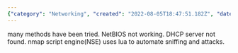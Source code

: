 ```yaml
---
{"category": "Networking", "created": "2022-08-05T18:47:51.182Z", "date": "2022-08-05 18:47:51", "description": "This article delves into the different approaches for resolving host names, computer names, and IP addresses. It explores the utilization of tools such as NetBIOS and DHCP in this regard. Additionally, it highlights the integration of Lua with Nmap's script engine (NSE) to automate network scanning and assaults.", "modified": "2022-08-18T16:21:54.976Z", "tags": ["hacking", "host name resolve", "network", "nmap", "stub"], "title": "Resolve Host Name Computer Name From IP"}
---
```

many methods have been tried. NetBIOS not working. DHCP server not found. nmap script engine(NSE) uses lua to automate sniffing and attacks.